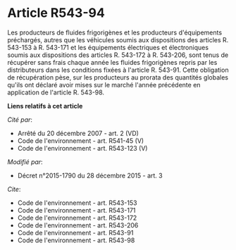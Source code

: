 # Article R543-94

Les producteurs de fluides frigorigènes et les producteurs d'équipements préchargés, autres que les véhicules soumis aux
dispositions des articles R. 543-153 à R. 543-171 et les équipements électriques et électroniques soumis aux dispositions des
articles R. 543-172 à R. 543-206, sont tenus de récupérer sans frais chaque année les fluides frigorigènes repris par les
distributeurs dans les conditions fixées à l'article R. 543-91. Cette obligation de récupération pèse, sur les producteurs au
prorata des quantités globales qu'ils ont déclaré avoir mises sur le marché l'année précédente en application de l'article R.
543-98.

**Liens relatifs à cet article**

_Cité par_:

  - Arrêté du 20 décembre 2007 - art. 2 (VD)
  - Code de l'environnement - art. R541-45 (V)
  - Code de l'environnement - art. R543-123 (V)

_Modifié par_:

  - Décret n°2015-1790 du 28 décembre 2015 - art. 3

_Cite_:

  - Code de l'environnement - art. R543-153
  - Code de l'environnement - art. R543-171
  - Code de l'environnement - art. R543-172
  - Code de l'environnement - art. R543-206
  - Code de l'environnement - art. R543-91
  - Code de l'environnement - art. R543-98
